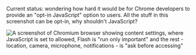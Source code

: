 Current status: wondering how hard it would be for Chrome developers to provide an "opt-in JavaScript" option to users. All the stuff in this screenshot can be opt-in, why shouldn't JavaScript?

![A screenshot of Chromium browser showing content settings, where JavaScript is set to allowed, Flash is "run only important" and the rest - location, camera, microphone, notifications - is "ask before accessing"](https://weiss.iscute.ovh/f/ea7.png)
